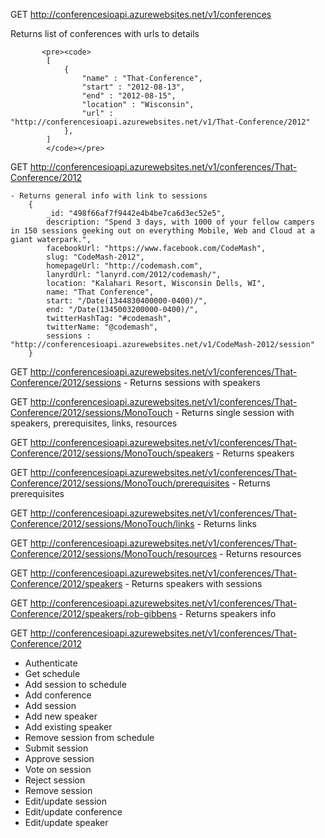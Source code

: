 GET http://conferencesioapi.azurewebsites.net/v1/conferences

  Returns list of conferences with urls to details
            
           <pre><code>
            [
                {
                    "name" : "That-Conference",
                    "start" : "2012-08-13",
                    "end" : "2012-08-15",
                    "location" : "Wisconsin",
                    "url" : "http://conferencesioapi.azurewebsites.net/v1/That-Conference/2012"
                },
            ]
            </code></pre>



GET http://conferencesioapi.azurewebsites.net/v1/conferences/That-Conference/2012
    
    
    - Returns general info with link to sessions
        {
            _id: "498f66af7f9442e4b4be7ca6d3ec52e5",
            description: "Spend 3 days, with 1000 of your fellow campers in 150 sessions geeking out on everything Mobile, Web and Cloud at a giant waterpark.",
            facebookUrl: "https://www.facebook.com/CodeMash",
            slug: "CodeMash-2012",
            homepageUrl: "http://codemash.com",
            lanyrdUrl: "lanyrd.com/2012/codemash/",
            location: "Kalahari Resort, Wisconsin Dells, WI",
            name: "That Conference",
            start: "/Date(1344830400000-0400)/",
            end: "/Date(1345003200000-0400)/",
            twitterHashTag: "#codemash",
            twitterName: "@codemash",
            sessions : "http://conferencesioapi.azurewebsites.net/v1/CodeMash-2012/session"
        }

GET http://conferencesioapi.azurewebsites.net/v1/conferences/That-Conference/2012/sessions
    - Returns sessions with speakers

GET http://conferencesioapi.azurewebsites.net/v1/conferences/That-Conference/2012/sessions/MonoTouch
    - Returns single session with speakers, prerequisites, links, resources

GET http://conferencesioapi.azurewebsites.net/v1/conferences/That-Conference/2012/sessions/MonoTouch/speakers
    - Returns speakers

GET http://conferencesioapi.azurewebsites.net/v1/conferences/That-Conference/2012/sessions/MonoTouch/prerequisites
    - Returns prerequisites

GET http://conferencesioapi.azurewebsites.net/v1/conferences/That-Conference/2012/sessions/MonoTouch/links
    - Returns links

GET http://conferencesioapi.azurewebsites.net/v1/conferences/That-Conference/2012/sessions/MonoTouch/resources
    - Returns resources

GET http://conferencesioapi.azurewebsites.net/v1/conferences/That-Conference/2012/speakers
    - Returns speakers with sessions

GET http://conferencesioapi.azurewebsites.net/v1/conferences/That-Conference/2012/speakers/rob-gibbens
    - Returns speakers info

GET http://conferencesioapi.azurewebsites.net/v1/conferences/That-Conference/2012

- Authenticate
- Get schedule
- Add session to schedule
- Add conference
- Add session
- Add new speaker
- Add existing speaker
- Remove session from schedule
- Submit session
- Approve session
- Vote on session
- Reject session
- Remove session
- Edit/update session
- Edit/update conference
- Edit/update speaker